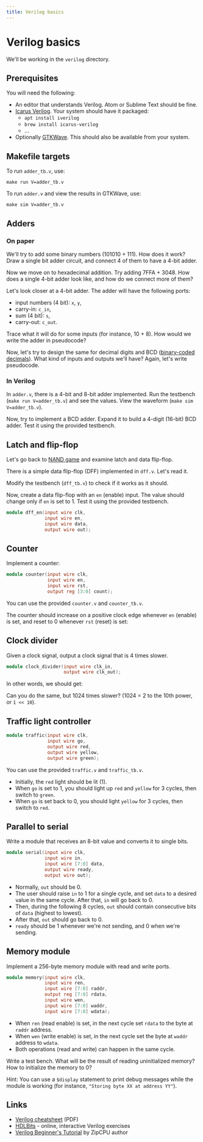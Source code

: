 ```yaml
---
title: Verilog basics
---
```


# Verilog basics

We'll be working in the `verilog` directory.

## Prerequisites

You will need the following:

- An editor that understands Verilog. Atom or Sublime Text should be fine.
- [Icarus Verilog](http://iverilog.icarus.com/). Your system should have it
  packaged:
    - `apt install iverilog`
    - `brew install icarus-verilog`
    - ...
- Optionally [GTKWave](http://gtkwave.sourceforge.net/). This should also be
  available from your system.

## Makefile targets

To run `adder_tb.v`, use:

    make run V=adder_tb.v

To run `adder.v` and view the results in GTKWave, use:

    make sim V=adder_tb.v

## Adders

### On paper

We'll try to add some binary numbers (101010 + 111). How does it work? Draw a
single bit adder circuit, and connect 4 of them to have a 4-bit adder.

Now we move on to hexadecimal addition. Try adding 7FFA + 3048. How does a
single 4-bit adder look like, and how do we connect more of them?

Let's look closer at a 4-bit adder. The adder will have the following ports:
- input numbers (4 bit): `x`, `y`,
- carry-in: `c_in`,
- sum (4 bit): `s`,
- carry-out: `c_out`.

Trace what it will do for some inputs (for instance, 10 + 8). How would we
write the adder in pseudocode?

Now, let's try to design the same for decimal digits and BCD ([binary-coded
decimals](https://en.wikipedia.org/wiki/Binary-coded_decimal)). What kind of
inputs and outputs we'll have? Again, let's write pseudocode.

### In Verilog

In `adder.v`, there is a 4-bit and 8-bit adder implemented. Run the
testbench (`make run V=adder_tb.v`) and see the values. View the
waveform (`make sim V=adder_tb.v`).

Now, try to implement a BCD adder. Expand it to build a 4-digit (16-bit) BCD
adder. Test it using the provided testbench.

## Latch and flip-flop

Let's go back to [NAND game](http://www.nandgame.com/) and examine latch and
data flip-flop.

There is a simple data flip-flop (DFF) implemented in `dff.v`. Let's read it.

Modify the testbench (`dff_tb.v`) to check if it works as it should.

Now, create a data flip-flop with an `en` (enable) input. The value should
change only if `en` is set to 1. Test it using the provided testbench.

```verilog
module dff_en(input wire clk,
              input wire en,
              input wire data,
              output wire out);
```

## Counter

Implement a counter:

```verilog
module counter(input wire clk,
               input wire en,
               input wire rst,
               output reg [3:0] count);
```

You can use the provided `counter.v` and `counter_tb.v`.

The counter should increase on a positive clock edge whenever `en` (enable) is
set, and reset to 0 whenever `rst` (reset) is set:

<script type="WaveDrom">
{signal: [
  {name: 'clk', wave:   'p............'},
  {name: 'en',  wave:   '0..1.......0.'},
  {name: 'rst', wave:   '10...10......'},
  {name: 'count', wave: "x3..44344444.", data: ["0", "1", "2", "0", "1", "2", "3", "4", "5"]}
]}
</script>

## Clock divider

Given a clock signal, output a clock signal that is 4 times slower.

```verilog
module clock_divider(input wire clk_in,
                     output wire clk_out);
```

In other words, we should get:

<script type="WaveDrom">
{
  "signal" : [
    { "name": "clk_in", "wave": "p..........." },
    { "name": "clk_out", "wave": "p..", period: 4 },
  ]
}
</script>

Can you do the same, but 1024 times slower? (1024 = 2 to the 10th power, or
`1 << 10`).

## Traffic light controller

```verilog
module traffic(input wire clk,
               input wire go,
               output wire red,
               output wire yellow,
               output wire green);
```

You can use the provided `traffic.v` and `traffic_tb.v`.

- Initially, the `red` light should be lit (1).
- When `go` is set to 1, you should light up `red` and `yellow` for 3 cycles,
  then switch to `green`.
- When `go` is set back to 0, you should light `yellow` for 3 cycles, then
  switch to `red`.

<script type="WaveDrom">
{
  "signal" : [
    { "name": "clk", "wave":    "p............." },
    { "name": "go", "wave":     "0.1.....0....." },
    { "node": "...a..b..c..d"},
    { "name": "red",    "wave": "1.....0.....1." },
    { "name": "yellow", "wave": "0..1..0..1..0." },
    { "name": "green",  "wave": "0.....1..0...." }
  ],
  edge: [
    "a<->b 3 cycles", "c<->d 3 cycles"
  ]
}
</script>

## Parallel to serial

Write a module that receives an 8-bit value and converts it to single bits.

```verilog
module serial(input wire clk,
              input wire in,
              input wire [7:0] data,
              output wire ready,
              output wire out);
```

- Normally, `out` should be 0.
- The user should raise `in` to 1 for a single cycle, and set `data` to a
  desired value in the same cycle. After that, `in` will go back to 0.
- Then, during the following 8 cycles, `out` should contain consecutive bits
  of `data` (highest to lowest).
- After that, `out` should go back to 0.
- `ready` should be 1 whenever we're not sending, and 0 when we're sending.

<script type="WaveDrom">
{config: {hscale: 2},
 signal: [
  {name: 'clk', wave:   'p...........'},
  {name: 'in',  wave:   '010.........'},
  {name: 'data',  wave:   'x=x.........', data: ["10101101"]},
  {},
   {name: 'ready', wave: "1.0.......1."},
   {name: 'out', wave: "0.10101.010."},
]}
</script>

## Memory module

Implement a 256-byte memory module with read and write ports.

```verilog
module memory(input wire clk,
              input wire ren,
              input wire [7:0] raddr,
              output reg [7:0] rdata,
              input wire wen,
              input wire [7:0] waddr,
              input wire [7:0] wdata);
```

- When `ren` (read enable) is set, in the next cycle set `rdata` to the byte at
  `raddr` address.
- When `wen` (write enable) is set, in the next cycle set the byte at `waddr`
  address to `wdata`.
- Both operations (read and write) can happen in the same cycle.

Write a test bench. What will be the result of reading uninitialized memory?
How to initialize the memory to 0?

<script type="WaveDrom">
{signal: [
  {name: 'clk', wave: 'p.........'},
  {name: 'wen', wave: '01.0......'},
  {name: 'waddr', wave: 'x==x......', data: ['A0', 'B2']},
  {name: 'wdata', wave: 'x==x......', data: ['21', '3A']},
  {name: 'ren', wave: '0.1.0..10.'},
  {name: 'raddr', wave: 'x.==x..=x.', data: ['A0', 'B2', 'A0']},
  {name: 'rdata', wave: 'x..33...3.', data: ['21', '3A', '21']}
]}
</script>

Hint: You can use a `$display` statement to print debug messages while the
module is working (for instance, `"Storing byte XX at address YY"`).

## Links

- [Verilog cheatsheet](https://www.cl.cam.ac.uk/teaching/0910/ECAD+Arch/files/verilogcheatsheet.pdf) (PDF)
- [HDLBits](https://hdlbits.01xz.net/wiki/Problem_sets) - online, interactive Verilog exercises
- [Verilog Beginner's Tutorial](http://zipcpu.com/tutorial/) by ZipCPU author
